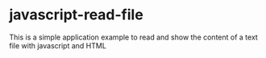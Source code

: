 # javascript-read-file

This is a simple application example to read and show the content of a text file with javascript and HTML 
